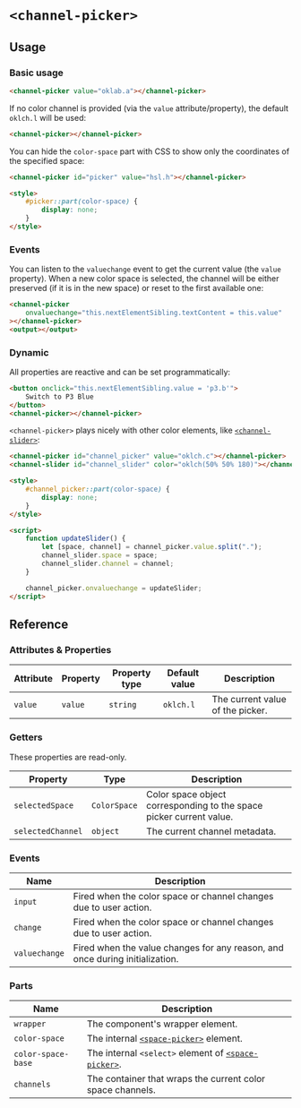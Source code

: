 # `<channel-picker>`

## Usage

### Basic usage

```html
<channel-picker value="oklab.a"></channel-picker>
```

If no color channel is provided (via the `value` attribute/property), the
default `oklch.l` will be used:

```html
<channel-picker></channel-picker>
```

You can hide the `color-space` part with CSS to show only the coordinates of the
specified space:

```html
<channel-picker id="picker" value="hsl.h"></channel-picker>

<style>
	#picker::part(color-space) {
		display: none;
	}
</style>
```

### Events

You can listen to the `valuechange` event to get the current value (the `value`
property). When a new color space is selected, the channel will be either
preserved (if it is in the new space) or reset to the first available one:

```html
<channel-picker
	onvaluechange="this.nextElementSibling.textContent = this.value"
></channel-picker>
<output></output>
```

### Dynamic

All properties are reactive and can be set programmatically:

```html
<button onclick="this.nextElementSibling.value = 'p3.b'">
	Switch to P3 Blue
</button>
<channel-picker></channel-picker>
```

`<channel-picker>` plays nicely with other color elements, like
[`<channel-slider>`](../channel-slider):

```html
<channel-picker id="channel_picker" value="oklch.c"></channel-picker>
<channel-slider id="channel_slider" color="oklch(50% 50% 180)"></channel-slider>

<style>
	#channel_picker::part(color-space) {
		display: none;
	}
</style>

<script>
	function updateSlider() {
		let [space, channel] = channel_picker.value.split(".");
		channel_slider.space = space;
		channel_slider.channel = channel;
	}

	channel_picker.onvaluechange = updateSlider;
</script>
```

## Reference

### Attributes & Properties

| Attribute | Property | Property type | Default value | Description                      |
| --------- | -------- | ------------- | ------------- | -------------------------------- |
| `value`   | `value`  | `string`      | `oklch.l`     | The current value of the picker. |

### Getters

These properties are read-only.

| Property          | Type         | Description                                                         |
| ----------------- | ------------ | ------------------------------------------------------------------- |
| `selectedSpace`   | `ColorSpace` | Color space object corresponding to the space picker current value. |
| `selectedChannel` | `object`     | The current channel metadata.                                       |

### Events

| Name          | Description                                                                  |
| ------------- | ---------------------------------------------------------------------------- |
| `input`       | Fired when the color space or channel changes due to user action.            |
| `change`      | Fired when the color space or channel changes due to user action.            |
| `valuechange` | Fired when the value changes for any reason, and once during initialization. |

### Parts

| Name               | Description                                                              |
| ------------------ | ------------------------------------------------------------------------ |
| `wrapper`          | The component's wrapper element.                                         |
| `color-space`      | The internal [`<space-picker>`](../space-picker/) element.               |
| `color-space-base` | The internal `<select>` element of [`<space-picker>`](../space-picker/). |
| `channels`         | The container that wraps the current color space channels.               |
